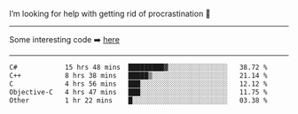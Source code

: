 I’m looking for help with getting rid of procrastination 🤔

-----

Some interesting code :arrow_right: [here](https://github.com/zhen8838/playground)

-----

<!--START_SECTION:waka-->

```txt
C#            15 hrs 48 mins  █████████▓░░░░░░░░░░░░░░░   38.72 %
C++           8 hrs 38 mins   █████▒░░░░░░░░░░░░░░░░░░░   21.14 %
C             4 hrs 56 mins   ███░░░░░░░░░░░░░░░░░░░░░░   12.12 %
Objective-C   4 hrs 47 mins   ███░░░░░░░░░░░░░░░░░░░░░░   11.75 %
Other         1 hr 22 mins    █░░░░░░░░░░░░░░░░░░░░░░░░   03.38 %
```

<!--END_SECTION:waka-->

<!--
**zhen8838/zhen8838** is a ✨ _special_ ✨ repository because its `README.md` (this file) appears on your GitHub profile.

Here are some ideas to get you started:

- 🔭 I’m currently working on ...
- 🌱 I’m currently learning ...
- 👯 I’m looking to collaborate on ...
 ...
- 💬 Ask me about ...
- 📫 How to reach me: ...
- 😄 Pronouns: ...
- ⚡ Fun fact: ...
-->
